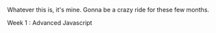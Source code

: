 Whatever this is, it's mine.
Gonna be a crazy ride for these few months.

Week 1 : Advanced Javascript



